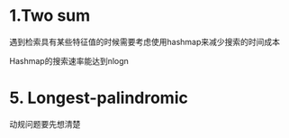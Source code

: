 # 1.Two sum
遇到检索具有某些特征值的时候需要考虑使用hashmap来减少搜索的时间成本

Hashmap的搜索速率能达到nlogn

# 5. Longest-palindromic 
动规问题要先想清楚